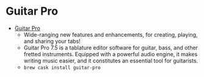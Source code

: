 # Guitar Pro
- [Guitar Pro](https://www.guitar-pro.com/)
  -  Wide-ranging new features and enhancements,for creating, playing, and sharing your tabs!
  - Guitar Pro 7.5 is a tablature editor software for guitar, bass, and other fretted instruments. Equipped with a powerful audio engine, it makes writing music easier, and it constitutes an essential tool for guitarists.
  - `brew cask install guitar-pro`

